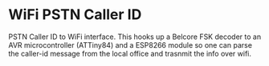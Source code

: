 # WiFi PSTN Caller ID

PSTN Caller ID to WiFi interface. This hooks up a Belcore FSK decoder
to an AVR microcontroller (ATTiny84) and a ESP8266 module so one can parse the caller-id 
message from the local office and trasnmit the info over wifi.
